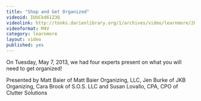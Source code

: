 ```yaml
---
title: "Shop and Get Organized"
videoid: IUUCkd61Z3Q
videolink: http://tonks.darienlibrary.org/1/archives/video/learnmore/20130507_shop_get_organized.m4v
videoformat: M4V
category: learnmore
layout: video
published: yes
---
```


On Tuesday, May 7, 2013, we had four experts present on what you will need to get organized! 

Presented by Matt Baier of Matt Baier Organizing, LLC, Jen Burke of JKB Organizing, Cara Brook of S.O.S. LLC and Susan Lovallo, CPA, CPO of Clutter Solutions